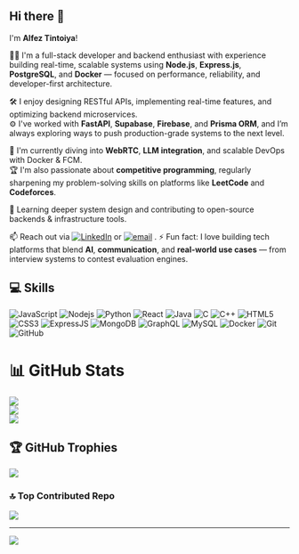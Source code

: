 ## Hi there 👋  
I'm **Alfez Tintoiya**!

🧑‍💻 I'm a full-stack developer and backend enthusiast with experience building real-time, scalable systems using **Node.js**, **Express.js**, **PostgreSQL**, and **Docker** — focused on performance, reliability, and developer-first architecture.

🛠️ I enjoy designing RESTful APIs, implementing real-time features, and optimizing backend microservices.  
⚙️ I've worked with **FastAPI**, **Supabase**, **Firebase**, and **Prisma ORM**, and I’m always exploring ways to push production-grade systems to the next level.

🎯 I'm currently diving into **WebRTC**, **LLM integration**, and scalable DevOps with Docker & FCM.  
🏆 I'm also passionate about **competitive programming**, regularly sharpening my problem-solving skills on platforms like **LeetCode** and **Codeforces**.

🌱 Learning deeper system design and contributing to open-source backends & infrastructure tools.  

📫 Reach out via [![LinkedIn](https://img.shields.io/badge/LinkedIn-%230077B5.svg?logo=linkedin&logoColor=white)](https://linkedin.com/in/alfez-tintoiya)  or [![email](https://img.shields.io/badge/Email-D14836?logo=gmail&logoColor=white)](mailto:alfez.tintoiya25@gmail.com) .
⚡ Fun fact: I love building tech platforms that blend **AI**, **communication**, and **real-world use cases** — from interview systems to contest evaluation engines.


## 💻 Skills
![JavaScript](https://img.shields.io/badge/-JavaScript-black?style=for-the-badge&logo=javascript)
![Nodejs](https://img.shields.io/badge/-Nodejs-black?style=for-the-badge&logo=Node.js)
![Python](https://img.shields.io/badge/-Python-black?style=for-the-badge&logo=Python)
![React](https://img.shields.io/badge/-React-black?style=for-the-badge&logo=react)
![Java](https://img.shields.io/badge/-java-E34A86?style=for-the-badge&logo=java)
![C](https://img.shields.io/badge/C-00599C?style=for-the-badge&logo=c&logoColor=white)
![C++](https://img.shields.io/badge/-C++-00599C?style=for-the-badge&logo=c)
![HTML5](https://img.shields.io/badge/-HTML5-E34F26?style=for-the-badge&logo=html5&logoColor=white)
![CSS3](https://img.shields.io/badge/-CSS3-1572B6?style=for-the-badge&logo=css3)
![ExpressJS](https://img.shields.io/badge/Express.js-404D59?style=for-the-badge)
![MongoDB](https://img.shields.io/badge/-MongoDB-black?style=for-the-badge&logo=mongodb)
![GraphQL](https://img.shields.io/badge/-GraphQL-E10098?style=for-the-badge&logo=graphql)
![MySQL](https://img.shields.io/badge/-MySQL-black?style=for-the-badge&logo=mysql)
![Docker](https://img.shields.io/badge/-Docker-black?style=for-the-badge&logo=docker)
![Git](https://img.shields.io/badge/-Git-black?style=for-the-badge&logo=git)
![GitHub](https://img.shields.io/badge/-GitHub-181717?style=for-the-badge&logo=github)


# 📊 GitHub Stats
![](https://github-readme-stats.vercel.app/api?username=alfeztintoiya&theme=default&hide_border=false&include_all_commits=true&count_private=true)<br/>
![](https://nirzak-streak-stats.vercel.app/?user=alfeztintoiya&theme=default&hide_border=false)<br/>
![](https://github-readme-stats.vercel.app/api/top-langs/?username=alfeztintoiya&theme=default&hide_border=false&include_all_commits=true&count_private=true&layout=compact)

## 🏆 GitHub Trophies
![](https://github-profile-trophy.vercel.app/?username=alfeztintoiya&theme=default_repocard&no-frame=false&no-bg=false&margin-w=4)

### 🔝 Top Contributed Repo
![](https://github-contributor-stats.vercel.app/api?username=alfeztintoiya&limit=5&theme=default&combine_all_yearly_contributions=true)

---
[![](https://visitcount.itsvg.in/api?id=alfeztintoiya&icon=0&color=0)](https://visitcount.itsvg.in)

<!-- Proudly created with GPRM ( https://gprm.itsvg.in ) -->
